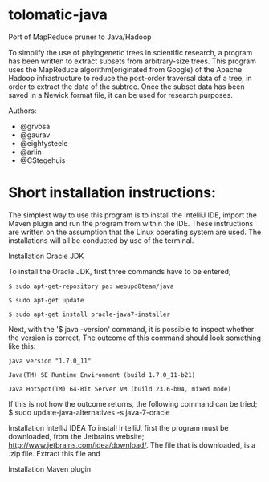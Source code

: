 tolomatic-java
==============

Port of MapReduce pruner to Java/Hadoop

To simplify the use of phylogenetic trees in scientific research, a program has been written
to extract subsets from arbitrary-size trees. This program uses the MapReduce algorithm(originated from Google)
of the Apache Hadoop infrastructure to reduce the post-order traversal data of a tree, in order to extract the data
of the subtree. Once the subset data has been saved in a Newick format file, it can be used for research purposes.

Authors:
- @grvosa           
- @gaurav           
- @eightysteele
- @arlin
- @CStegehuis

Short installation instructions:
================================

The simplest way to use this program is to install the IntelliJ IDE, import the Maven plugin and run the 
program from within the IDE. These instructions are written on the assumption that the Linux operating 
system are used. The installations will all be conducted by use of the terminal.    

Installation Oracle JDK

To install the Oracle JDK, first three commands have to be entered;
    
    $ sudo apt-get-repository pa: webupd8team/java
    
    $ sudo apt-get update
    
    $ sudo apt-get install oracle-java7-installer
    
Next, with the '$ java -version' command, it is possible to inspect whether the version is correct.
The outcome of this command should look something like this:

    java version "1.7.0_11"

    Java(TM) SE Runtime Environment (build 1.7.0_11-b21)

    Java HotSpot(TM) 64-Bit Server VM (build 23.6-b04, mixed mode)

If this is not how the outcome returns, the following command can be tried;
    $ sudo update-java-alternatives -s java-7-oracle

    

Installation IntelliJ IDEA
To install IntelliJ, first the program must be downloaded, from the Jetbrains 
website; http://www.jetbrains.com/idea/download/. 
The file that is downloaded, is a .zip file. Extract this file and



Installation Maven plugin



